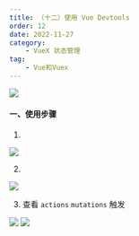 ```yaml
---
title: （十二）使用 Vue Devtools
order: 12
date: 2022-11-27
category:
    - VueX 状态管理
tag: 
    - Vue和Vuex
---
```


![](https://image.zswei.xyz/img/202211271401539.png)

#### 一、使用步骤

1. 

![](https://image.zswei.xyz/img/202211271401545.png)

2. 

![](https://image.zswei.xyz/img/202211271402285.png)

3. 查看 `actions` `mutations` 触发

![](https://image.zswei.xyz/img/202211271404469.png)
![](https://image.zswei.xyz/img/202211271404295.png)